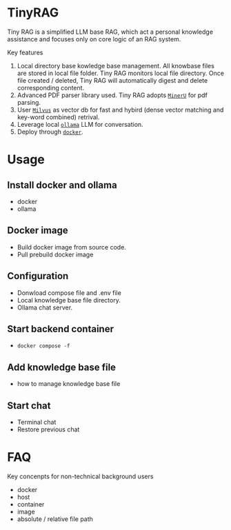 # TinyRAG
Tiny RAG is a simplified LLM base RAG, which act a personal knowledge assistance
and focuses only on core logic of an RAG system.

Key features 
1. Local directory base kowledge base management. All knowbase files are stored in local file folder. Tiny RAG monitors local file directory. Once file created / deleted, Tiny RAG will automatically digest and delete corresponding content.
2. Advanced PDF parser library used. Tiny RAG adopts [`MinerU`](https://github.com/opendatalab/MinerU) for pdf parsing.
3. User [`Milvus`](https://milvus.io/) as vector db for fast and hybird (dense vector matching and key-word combined) retrival.
4. Leverage local [`ollama`](https://ollama.com/) LLM for conversation.
5. Deploy through [`docker`](https://www.docker.com/).



# Usage

## Install docker and ollama
- docker
- ollama

## Docker image
- Build docker image from source code.
- Pull prebuild docker image


## Configuration
- Donwload compose file and .env file
- Local knowledge base file directory.
- Ollama chat server.


## Start backend container
- `docker compose -f`



## Add knowledge base file
- how to manage knowledge base file


## Start chat
- Terminal chat
- Restore previous chat



# FAQ
Key concenpts for non-technical background users
- docker
- host
- container
- image
- absolute / relative file path

